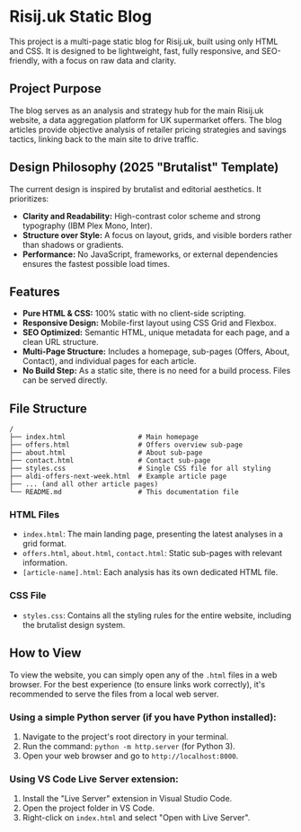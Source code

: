 # Risij.uk Static Blog

This project is a multi-page static blog for Risij.uk, built using only HTML and CSS. It is designed to be lightweight, fast, fully responsive, and SEO-friendly, with a focus on raw data and clarity.

## Project Purpose

The blog serves as an analysis and strategy hub for the main Risij.uk website, a data aggregation platform for UK supermarket offers. The blog articles provide objective analysis of retailer pricing strategies and savings tactics, linking back to the main site to drive traffic.

## Design Philosophy (2025 "Brutalist" Template)

The current design is inspired by brutalist and editorial aesthetics. It prioritizes:

- **Clarity and Readability:** High-contrast color scheme and strong typography (IBM Plex Mono, Inter).
- **Structure over Style:** A focus on layout, grids, and visible borders rather than shadows or gradients.
- **Performance:** No JavaScript, frameworks, or external dependencies ensures the fastest possible load times.

## Features

- **Pure HTML & CSS:** 100% static with no client-side scripting.
- **Responsive Design:** Mobile-first layout using CSS Grid and Flexbox.
- **SEO Optimized:** Semantic HTML, unique metadata for each page, and a clean URL structure.
- **Multi-Page Structure:** Includes a homepage, sub-pages (Offers, About, Contact), and individual pages for each article.
- **No Build Step:** As a static site, there is no need for a build process. Files can be served directly.

## File Structure

```
/
├── index.html                  # Main homepage
├── offers.html                 # Offers overview sub-page
├── about.html                  # About sub-page
├── contact.html                # Contact sub-page
├── styles.css                  # Single CSS file for all styling
├── aldi-offers-next-week.html  # Example article page
├── ... (and all other article pages)
└── README.md                   # This documentation file
```

### HTML Files

- `index.html`: The main landing page, presenting the latest analyses in a grid format.
- `offers.html`, `about.html`, `contact.html`: Static sub-pages with relevant information.
- `[article-name].html`: Each analysis has its own dedicated HTML file.

### CSS File

- `styles.css`: Contains all the styling rules for the entire website, including the brutalist design system.

## How to View

To view the website, you can simply open any of the `.html` files in a web browser. For the best experience (to ensure links work correctly), it's recommended to serve the files from a local web server.

### Using a simple Python server (if you have Python installed):

1. Navigate to the project's root directory in your terminal.
2. Run the command: `python -m http.server` (for Python 3).
3. Open your web browser and go to `http://localhost:8000`.

### Using VS Code Live Server extension:

1. Install the "Live Server" extension in Visual Studio Code.
2. Open the project folder in VS Code.
3. Right-click on `index.html` and select "Open with Live Server".
